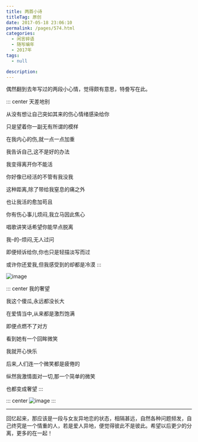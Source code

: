 ```yaml
---
title: 两首小诗
titleTag: 原创
date: 2017-05-18 23:06:10
permalink: /pages/574.html
categories: 
  - 闲言碎语
  - 随写编年
  - 2017年
tags: 
  - null

description: 
---
```


偶然翻到去年写过的两段小心情，觉得颇有意思，特誊写在此。

::: center
天差地别

从没有想让自己突如其来的伤心情绪感染给你

只是望着你一副无有所谓的模样

在我内心的伤,就一点一点加重

我告诉自己,这不是好的办法

我变得离开你不能活

你好像已经活的不管有我没我

这种距离,除了带给我窒息的痛之外

也让我活的愈加苟且

你有伤心事儿烦闷,我立马因此焦心

唱歌讲笑话希望你能早点脱离

我–的–烦闷,无人过问

即便倾诉给你,你也只是轻描淡写而过

或许你还爱我,但我感受到的却都是冷漠
:::

![image](http://t.eryajf.net/imgs/2021/09/ad0314ab023a454a.jpg)

::: center
我的奢望

我这个傻瓜,永远都没长大

在爱情当中,从来都是激烈饱满

即便点燃不了对方

看到她有一个回眸微笑

我就开心快乐

后来,人们连一个微笑都是疲倦的

纵然我激情面对一切,那一个简单的微笑

也都变成奢望
:::

::: center
![image](http://t.eryajf.net/imgs/2021/09/8d8c98c2d0acdb13.jpg)
:::

------

回忆起来，那应该是一段与女友异地恋的状态，相隔甚远，自然各种问题频发，自己终究是一个情重的人，若是爱人异地，便觉得彼此不是彼此。希望以后更少的分离，更多的在一起！
